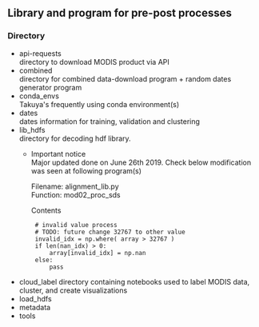 ## Library and program for pre-post processes

### Directory
- api-requests  
  directory to download MODIS product via API          
- combined  
  directory for combined data-download program + random dates generator program
- conda_envs    
  Takuya's frequently using conda environment(s)  
- dates  
  dates information for training, validation and clustering 
- lib_hdfs  
  directory for decoding hdf library.
  * Important notice  
    Major updated done on June 26th 2019. Check below modification was seen at following program(s)  
      
    Filename: alignment_lib.py  
    Function: mod02_proc_sds  

    Contents  
    ```
     # invalid value process
     # TODO: future change 32767 to other value
     invalid_idx = np.where( array > 32767 )
     if len(nan_idx) > 0:
         array[invalid_idx] = np.nan
     else:
         pass
    ``` 
- cloud_label
  directory containing notebooks used to label MODIS data, cluster, and create visualizations
- load_hdfs  
- metadata
- tools
